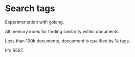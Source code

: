 Search tags
===========

Experimentation with golang.

All memory index for finding similarity within documents.

Less than 100k documents, docuement is qualified by 1k tags.

It's REST.
